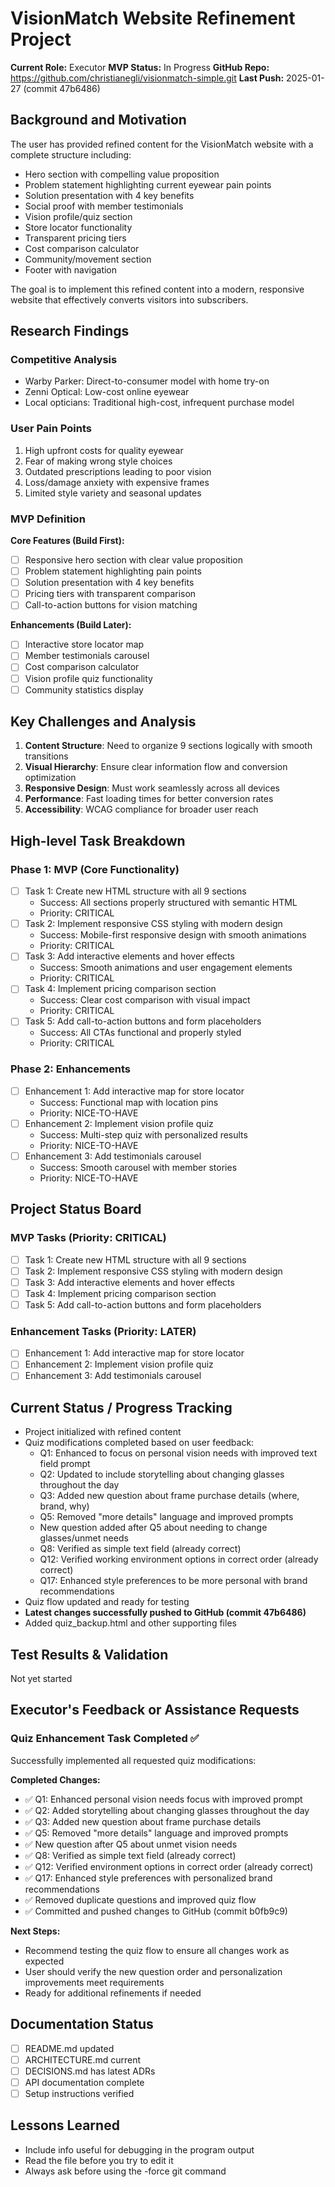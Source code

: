 # VisionMatch Website Refinement Project
**Current Role:** Executor
**MVP Status:** In Progress
**GitHub Repo:** https://github.com/christianegli/visionmatch-simple.git
**Last Push:** 2025-01-27 (commit 47b6486)

## Background and Motivation
The user has provided refined content for the VisionMatch website with a complete structure including:
- Hero section with compelling value proposition
- Problem statement highlighting current eyewear pain points
- Solution presentation with 4 key benefits
- Social proof with member testimonials
- Vision profile/quiz section
- Store locator functionality
- Transparent pricing tiers
- Cost comparison calculator
- Community/movement section
- Footer with navigation

The goal is to implement this refined content into a modern, responsive website that effectively converts visitors into subscribers.

## Research Findings
### Competitive Analysis
- Warby Parker: Direct-to-consumer model with home try-on
- Zenni Optical: Low-cost online eyewear
- Local opticians: Traditional high-cost, infrequent purchase model

### User Pain Points
1. High upfront costs for quality eyewear
2. Fear of making wrong style choices
3. Outdated prescriptions leading to poor vision
4. Loss/damage anxiety with expensive frames
5. Limited style variety and seasonal updates

### MVP Definition
**Core Features (Build First):**
- [ ] Responsive hero section with clear value proposition
- [ ] Problem statement highlighting pain points
- [ ] Solution presentation with 4 key benefits
- [ ] Pricing tiers with transparent comparison
- [ ] Call-to-action buttons for vision matching

**Enhancements (Build Later):**
- [ ] Interactive store locator map
- [ ] Member testimonials carousel
- [ ] Cost comparison calculator
- [ ] Vision profile quiz functionality
- [ ] Community statistics display

## Key Challenges and Analysis
1. **Content Structure**: Need to organize 9 sections logically with smooth transitions
2. **Visual Hierarchy**: Ensure clear information flow and conversion optimization
3. **Responsive Design**: Must work seamlessly across all devices
4. **Performance**: Fast loading times for better conversion rates
5. **Accessibility**: WCAG compliance for broader user reach

## High-level Task Breakdown

### Phase 1: MVP (Core Functionality)
- [ ] Task 1: Create new HTML structure with all 9 sections
  - Success: All sections properly structured with semantic HTML
  - Priority: CRITICAL
- [ ] Task 2: Implement responsive CSS styling with modern design
  - Success: Mobile-first responsive design with smooth animations
  - Priority: CRITICAL
- [ ] Task 3: Add interactive elements and hover effects
  - Success: Smooth animations and user engagement elements
  - Priority: CRITICAL
- [ ] Task 4: Implement pricing comparison section
  - Success: Clear cost comparison with visual impact
  - Priority: CRITICAL
- [ ] Task 5: Add call-to-action buttons and form placeholders
  - Success: All CTAs functional and properly styled
  - Priority: CRITICAL

### Phase 2: Enhancements
- [ ] Enhancement 1: Add interactive map for store locator
  - Success: Functional map with location pins
  - Priority: NICE-TO-HAVE
- [ ] Enhancement 2: Implement vision profile quiz
  - Success: Multi-step quiz with personalized results
  - Priority: NICE-TO-HAVE
- [ ] Enhancement 3: Add testimonials carousel
  - Success: Smooth carousel with member stories
  - Priority: NICE-TO-HAVE

## Project Status Board
### MVP Tasks (Priority: CRITICAL)
- [ ] Task 1: Create new HTML structure with all 9 sections
- [ ] Task 2: Implement responsive CSS styling with modern design
- [ ] Task 3: Add interactive elements and hover effects
- [ ] Task 4: Implement pricing comparison section
- [ ] Task 5: Add call-to-action buttons and form placeholders

### Enhancement Tasks (Priority: LATER)
- [ ] Enhancement 1: Add interactive map for store locator
- [ ] Enhancement 2: Implement vision profile quiz
- [ ] Enhancement 3: Add testimonials carousel

## Current Status / Progress Tracking
- Project initialized with refined content
- Quiz modifications completed based on user feedback:
  - Q1: Enhanced to focus on personal vision needs with improved text field prompt
  - Q2: Updated to include storytelling about changing glasses throughout the day
  - Q3: Added new question about frame purchase details (where, brand, why)
  - Q5: Removed "more details" language and improved prompts
  - New question added after Q5 about needing to change glasses/unmet needs
  - Q8: Verified as simple text field (already correct)
  - Q12: Verified working environment options in correct order (already correct)
  - Q17: Enhanced style preferences to be more personal with brand recommendations
- Quiz flow updated and ready for testing
- **Latest changes successfully pushed to GitHub (commit 47b6486)**
- Added quiz_backup.html and other supporting files

## Test Results & Validation
Not yet started

## Executor's Feedback or Assistance Requests

### Quiz Enhancement Task Completed ✅

Successfully implemented all requested quiz modifications:

**Completed Changes:**
- ✅ Q1: Enhanced personal vision needs focus with improved prompt
- ✅ Q2: Added storytelling about changing glasses throughout the day
- ✅ Q3: Added new question about frame purchase details
- ✅ Q5: Removed "more details" language and improved prompts  
- ✅ New question after Q5 about unmet vision needs
- ✅ Q8: Verified as simple text field (already correct)
- ✅ Q12: Verified environment options in correct order (already correct)
- ✅ Q17: Enhanced style preferences with personalized brand recommendations
- ✅ Removed duplicate questions and improved quiz flow
- ✅ Committed and pushed changes to GitHub (commit b0fb9c9)

**Next Steps:**
- Recommend testing the quiz flow to ensure all changes work as expected
- User should verify the new question order and personalization improvements meet requirements
- Ready for additional refinements if needed

## Documentation Status
- [ ] README.md updated
- [ ] ARCHITECTURE.md current
- [ ] DECISIONS.md has latest ADRs
- [ ] API documentation complete
- [ ] Setup instructions verified

## Lessons Learned
- Include info useful for debugging in the program output
- Read the file before you try to edit it
- Always ask before using the -force git command 